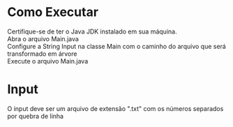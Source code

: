 # Como Executar  
Certifique-se de ter o Java JDK instalado em sua máquina.  
Abra o arquivo Main.java  
Configure a String Input na classe Main com o caminho do arquivo que será transformado em árvore  
Execute o arquivo Main.java  

# Input  
O input deve ser um arquivo de extensão ".txt" com os números separados por quebra de linha  
